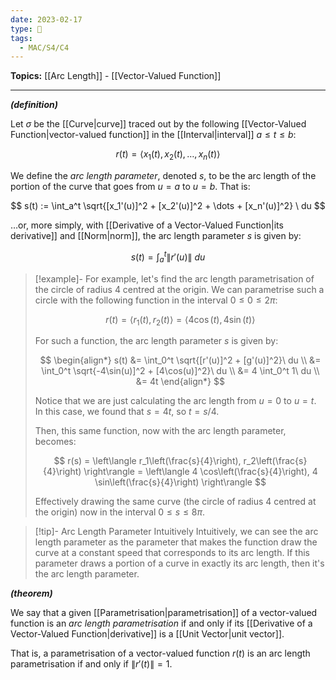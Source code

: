 ```yaml
---
date: 2023-02-17
type: 🧠
tags:
  - MAC/S4/C4
---
```


**Topics:** [[Arc Length]] - [[Vector-Valued Function]]

---

_**(definition)**_

Let $\sigma$ be the [[Curve|curve]] traced out by the following [[Vector-Valued Function|vector-valued function]] in the [[Interval|interval]] $a \leq t \leq b$:

$$
r(t) = \langle x_{1}(t), x_{2}(t), \dots, x_{n}(t) \rangle
$$

We define the _arc length parameter_, denoted $s$, to be the arc length of the portion of the curve that goes from $u = a$ to $u = b$. That is:

$$
s(t) := \int_a^t \sqrt{[x_1'(u)]^2 + [x_2'(u)]^2 + \dots + [x_n'(u)]^2} \ du
$$

…or, more simply, with [[Derivative of a Vector-Valued Function|its derivative]] and [[Norm|norm]], the arc length parameter $s$ is given by:

$$
s(t) = \int_a^t \| r'(u) \|\ du
$$

> [!example]-
> For example, let's find the arc length parametrisation of the circle of radius 4 centred at the origin. We can parametrise such a circle with the following function in the interval $0 \leq 0 \leq 2 \pi$:
>
> $$
> r(t) = \langle r_1(t), r_2(t) \rangle = \langle 4 \cos(t), 4 \sin(t) \rangle
> $$
>
> For such a function, the arc length parameter $s$ is given by:
>
> $$
> \begin{align*}
> s(t) &= \int_0^t \sqrt{[r'(u)]^2 + [g'(u)]^2}\ du \\ &= \int_0^t \sqrt{-4\sin(u)]^2 + [4\cos(u)]^2}\ du \\ &= 4 \int_0^t 1\ du \\ &= 4t
> \end{align*}
> $$
>
> Notice that we are just calculating the arc length from $u = 0$ to $u = t$. In this case, we found that $s = 4t$, so $t = s/4$.
>
> Then, this same function, now with the arc length parameter, becomes:
>
> $$
> r(s) = \left\langle r_1\left(\frac{s}{4}\right), r_2\left(\frac{s}{4}\right) \right\rangle = \left\langle 4 \cos\left(\frac{s}{4}\right), 4 \sin\left(\frac{s}{4}\right) \right\rangle
> $$
>
> Effectively drawing the same curve (the circle of radius 4 centred at the origin) now in the interval $0 \leq s \leq 8 \pi$.

> [!tip]- Arc Length Parameter Intuitively
> Intuitively, we can see the arc length parameter as the parameter that makes the function draw the curve at a constant speed that corresponds to its arc length. If this parameter draws a portion of a curve in exactly its arc length, then it's the arc length parameter.

_**(theorem)**_

We say that a given [[Parametrisation|parametrisation]] of a vector-valued function is an _arc length parametrisation_ if and only if its [[Derivative of a Vector-Valued Function|derivative]] is a [[Unit Vector|unit vector]].

That is, a parametrisation of a vector-valued function $r(t)$ is an arc length parametrisation if and only if $\| r'(t) \| = 1$.
